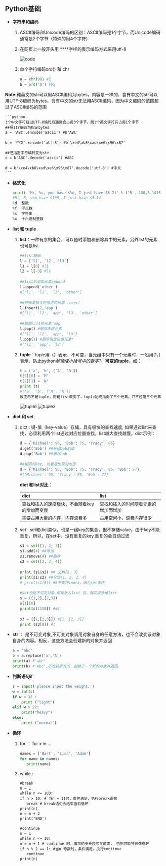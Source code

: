 ## Python基础

- **字符串和编码**
    1. ASCII编码和Unicode编码的区别：ASCII编码是1个字节，而Unicode编码通常是2个字节（特殊的用4个字符）
    2. 在网页上一般开头用 **<meta charset="UTF-8" />**字样的表示编码方式采用utf-8
    
		![code](\_images\code.PNG)
    
	3. 单个字符编码ord() 和 chr
	    ```python
	    a = chr(90) #Z
	    b = ord('A') #65
	    ```
	
**Note**:纯英文的str可以用ASCII编码为bytes，内容是一样的，含有中文的str可以用UTF-8编码为bytes。含有中文的str无法用ASCII编码，因为中文编码的范围超过了ASCII编码的范围

	```python
	1个中文字符经过UTF-8编码后通常会占用3个字节，而1个英文字符只占用1个字节
	##把str编码为指定bytes
	a = 'ABC'.encode('ascii') #b'ABC'
	
	b = '中文'.encode('utf-8') #b'\xe4\xb8\xad\xe6\x96\x87'
	
	##把指定字符编码变为str
	c = b'ABC'.decode('ascii') #ABC
	
	d = b'\xe4\xb8\xad\xe6\x96\x87'.decode('utf-8') #中文
	```
	
- **格式化**

	```python
	print( 'Hi, %s, you have $%d, I just have $%.2f' % ('R', 100,3.14159))
	#Hi, R, you have $100, I just have $3.14
	%d	整数
	%f	浮点数
	%s	字符串
	%x	十六进制整数
	```
	
- **list 和 tuple**

	1. **list**：一种有序的集合，可以随时添加和删除其中的元素，另外list的元素也可是list
		
		```python
		##list基础
		l = ['l1', 'l2', 'l3']
		l1 = l[0] #l1
		l2 = l[-3] #l1
		
		##list后追加元素append
		l.append('other')
		#['l1', 'l2', 'l3', 'other']
		
		##把元素插入到指定的位置 insert
		l.insert(2,'app')
		#['l1', 'l2', 'app', 'l3', 'other']
		
		##删除list的元素 pop
		l.pop() #删除末尾元素
		#['l1', 'l2', 'app', 'l3']
		l.pop(1) #删除指定位置元素*
		#['l1', 'app', 'l3']
		```
	
	2. **tuple**：tuple用（）表示，不可变，当元组中只有一个元素时，一般用(1，)表示，防止python*解读成小括号中的数字1*。**可变的tuple**，如：
	
		```python
		t = ('a', 'b', ['A', 'B'])
		t[2][0] = 'M'
		t[2][1] = 'N'
		print (t)
		#('a', 'b', ['M', 'N'])
		改变的不是tuple，而是list改变了，tuple始终指向了三个元素，只不过第三个元素是list，list本身可变
		```
		
		![tuple1](\_images\tuple1.PNG)    ![tuple2](\_images\tuple2.PNG)
		

- **dict 和 set**

	1. dict : 键-值（key-value）存储，具有极快的查找速度, 如果通过list来查找，必须利用两个list通过对应位置查找，list越大查找越慢，dict示例：
	
		```python
		d = {'Michael': 95, 'Bob': 75, 'Tracy': 85}
		d.get('Bob') ##获得bob的值
		d.pop('Bob') ##删除bob 
		
		##相同的key, 以最后出现的为准
		d = {'Michael': 95, 'Bob': 75, 'Tracy': 85, 'Bob': 77}
		#{'Michael': 95, 'Tracy': 85, 'Bob': 77}
		```
		
		**dict 和list对比**：
		
		dict | list
		:---|:---
		查找和插入的速度极快，不会随着key的增加而变慢| 查找和插入的时间随着元素的增加而增加
		需要占用大量的内存，内存浪费多| 占用空间小，浪费内存很少
		
	2. set : set和dict类似，也是一组key的集合，但不存储value。由于key不能重复，所以，在set中，没有重复的key,重复的会自动过滤
		
		```python
		s1 = set([1, 2, 3])
		s1.add(4) ##添加
		s1.remove(4) ##删除
		s2 = set([2, 3, 4])
		
		print (s1&s2) ## 交集{2, 3}
		print(s1|s2) ##合集{1, 2, 3, 4}
		# print(s1[0]) ##不支持index，因为set无序
		
		#set也是不可变对象,但是放入list 后，就变成多维list
		s = ([1,2],[2,3])
		s[1][0]
		print(s[1][0]) ##2
		
		s3 = ([1,[2,3]]) #[1, [2, 3]]
		print (s3[0]) #1
		```
	
- **str** ： 是不可变对象,不可变对象调用对象自身的任意方法，也不会改变该对象自身的内容。相反，这些方法会创建新的对象并返回

	```python
	a = 'abc'
	b = a.replace('a','A')
	print(a) #'abc'
	print(b) #'Abc',不改变原有的，创建了一个新的对象并返回
	```
	
- **判断语句if**

	```python
	s = input('please input the weight:')
	w = int(s)
	if w < 18 :
	    print ("light")
	elif w > 22:
	    print("heavy")
	else:
	    print ("normal")
	```
	
 - **循环**

	1. for ： for x in ...
		
		 ```python
		names = ['Bart', 'Lisa', 'Adam']
		for name in names:
		    print(name)
		 ```
		
	2. while : 
		
		 ```
		#break
		n = 1
		while n <= 100:
		if n > 10: # 当n = 11时，条件满足，执行break语句
		    break # break语句会结束当前循环
		print(n)
		n = n + 2
		print('END')
		
		#continue
		n = 1
		while n <= 10:
		n = n + 1 # continue 时，增加的步长应写在前面， 否则可能导致死循环
		if n % 2 == 1: #当n 奇数时，条件满足，执行continue
		    continue
		print(n)
		 ```
		
	
